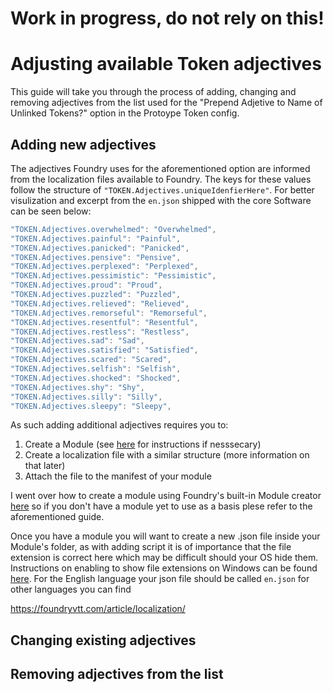 # Work in progress, do not rely on this!

# Adjusting available Token adjectives
This guide will take you through the process of adding, changing and removing adjectives from the list used for the "Prepend Adjetive to Name of Unlinked Tokens?" option in the Protoype Token config.

## Adding new adjectives

The adjectives Foundry uses for the aforementioned option are informed from the localization files available to Foundry. The keys for these values follow the structure of `"TOKEN.Adjectives.uniqueIdenfierHere"`. For better visulization and excerpt from the `en.json` shipped with the core Software can be seen below:
```js
"TOKEN.Adjectives.overwhelmed": "Overwhelmed",
"TOKEN.Adjectives.painful": "Painful",
"TOKEN.Adjectives.panicked": "Panicked",
"TOKEN.Adjectives.pensive": "Pensive",
"TOKEN.Adjectives.perplexed": "Perplexed",
"TOKEN.Adjectives.pessimistic": "Pessimistic",
"TOKEN.Adjectives.proud": "Proud",
"TOKEN.Adjectives.puzzled": "Puzzled",
"TOKEN.Adjectives.relieved": "Relieved",
"TOKEN.Adjectives.remorseful": "Remorseful",
"TOKEN.Adjectives.resentful": "Resentful",
"TOKEN.Adjectives.restless": "Restless",
"TOKEN.Adjectives.sad": "Sad",
"TOKEN.Adjectives.satisfied": "Satisfied",
"TOKEN.Adjectives.scared": "Scared",
"TOKEN.Adjectives.selfish": "Selfish",
"TOKEN.Adjectives.shocked": "Shocked",
"TOKEN.Adjectives.shy": "Shy",
"TOKEN.Adjectives.silly": "Silly",
"TOKEN.Adjectives.sleepy": "Sleepy",
```
As such adding additional adjectives requires you to:
1. Create a Module (see [here](https://github.com/GamerFlix/foundryvtt-api-guide/blob/main/module_guide_create.md) for instructions if nesssecary)
2. Create a localization file with a similar structure (more information on that later)
3. Attach the file to the manifest of your module

I went over how to create a module using Foundry's built-in Module creator [here](https://github.com/GamerFlix/foundryvtt-api-guide/blob/main/module_guide_create.md) so if you don't have a module yet to use as a basis plese refer to the aforementioned guide.

Once you have a module you will want to create a new .json file inside your Module's folder, as with adding script it is of importance that the file extension is correct here which may be difficult should your OS hide them. Instructions on enabling to show file extensions on Windows can be found [here](https://support.microsoft.com/en-us/windows/common-file-name-extensions-in-windows-da4a4430-8e76-89c5-59f7-1cdbbc75cb01).
For the English language your json file should be called `en.json` for other languages you can find 

https://foundryvtt.com/article/localization/

## Changing existing adjectives

## Removing adjectives from the list